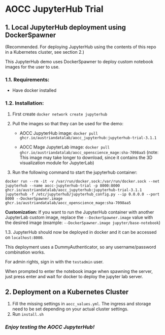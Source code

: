 # AOCC JupyterHub Trial
## 1. Local JupyterHub deployment using DockerSpawner
(Recommended. For deploying JupyterHub using the contents of this repo in a Kubernetes cluster, see section 2.)

This JupyterHub demo uses DockerSpawner to deploy custom notebook images for the user to use.
### 1.1. Requirements:
* Have docker installed
### 1.2. Installation:

1. First create `docker network create jupyterhub`

2. Pull the images so that they can be used for the demo:
    * AOCC JupyterHub image: `docker pull ghcr.io/austriandatalab/aocc_jupyterhub:jupyterhub-trial-3.1.1`

    * AOCC Mage JupyterLab image: `docker pull ghcr.io/austriandatalab/aocc_openscience_mage:sha-7098aa5`
    (note: This image may take longer to download, since it contains the 3D visualization module for JupyterLab)

2. Run the following command to start the jupyterhub container:

`docker run --rm -it -v /var/run/docker.sock:/var/run/docker.sock --net jupyterhub --name aocc-jupyterhub-trial -p 8000:8000 ghcr.io/austriandatalab/aocc_jupyterhub:jupyterhub-trial-3.1.1 jupyterhub -f /etc/jupyterhub/jupyterhub_config.py --ip 0.0.0.0 --port 8000 --DockerSpawner.image ghcr.io/austriandatalab/aocc_openscience_mage:sha-7098aa5`

**Customization:** If you want to run the JupyterHub container with another JupyterLab custom image, replace the `--DockerSpawner.image` value with the desired image (example: `--DockerSpawner.image jupyter/base-notebook`)

1.3. JupyterHub should now be deployed in docker and it can be accessed on `localhost:8000`.

This deployment uses a DummyAuthenticator, so any username/password combination works. 

For admin rights, sign in with the `testadmin` user.

When prompted to enter the notebook image when spawning the server, just press enter and wait for docker to deploy the jupyter lab server.

## 2. Deployment on a Kubernetes Cluster

1. Fill the missing settings in `aocc_values.yml`. The ingress and storage need to be set depending on your actual cluster settings.
2. Run `install.sh`

### _Enjoy testing the AOCC JupyterHub!_
